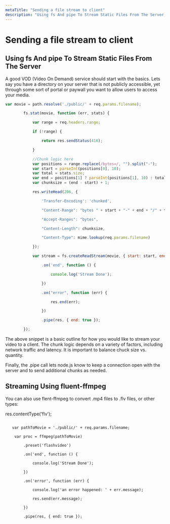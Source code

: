 ```yaml
---
metaTitle: "Sending a file stream to client"
description: "Using fs And pipe To Stream Static Files From The Server, Streaming Using fluent-ffmpeg"
---
```


# Sending a file stream to client



## Using fs And pipe To Stream Static Files From The Server


A good VOD (Video On Demand) service should start with the basics. Lets say you have a directory on your server that is not publicly accessible, yet through some sort of portal or paywall you want to allow users to access your media.

```js
var movie = path.resolve('./public/' + req.params.filename);

        fs.stat(movie, function (err, stats) {

            var range = req.headers.range;

            if (!range) {

                return res.sendStatus(416);

            }

            //Chunk logic here
            var positions = range.replace(/bytes=/, "").split("-");
            var start = parseInt(positions[0], 10);
            var total = stats.size;
            var end = positions[1] ? parseInt(positions[1], 10) : total - 1;
            var chunksize = (end - start) + 1;

            res.writeHead(206, {

                'Transfer-Encoding': 'chunked',

                "Content-Range": "bytes " + start + "-" + end + "/" + total,

                "Accept-Ranges": "bytes",

                "Content-Length": chunksize,

                "Content-Type": mime.lookup(req.params.filename)

            });

            var stream = fs.createReadStream(movie, { start: start, end: end, autoClose: true })

                .on('end', function () {

                    console.log('Stream Done');

                })

                .on("error", function (err) {

                    res.end(err);

                })

                .pipe(res, { end: true });

        });

```

The above snippet is a basic outline for how you would like to stream your video to a client. The chunk logic depends on a variety of factors, including network traffic and latency. It is important to balance chuck size vs. quantity.

Finally, the .pipe call lets node.js know to keep a connection open with the server and to send additional chunks as needed.



## Streaming Using fluent-ffmpeg


You can also use flent-ffmpeg to convert .mp4 files to .flv files, or other types:

res.contentType('flv');

```

   var pathToMovie = './public/' + req.params.filename;

    var proc = ffmpeg(pathToMovie)

        .preset('flashvideo')

        .on('end', function () {

            console.log('Stream Done');

        })

        .on('error', function (err) {

            console.log('an error happened: ' + err.message);

            res.send(err.message);

        })

        .pipe(res, { end: true }); 

```

